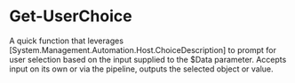 # Get-UserChoice
A quick function that leverages [System.Management.Automation.Host.ChoiceDescription] to prompt for user selection based on the input supplied to the $Data parameter. Accepts input on its own or via the pipeline, outputs the selected object or value.
